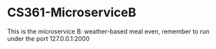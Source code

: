 # CS361-MicroserviceB  
This is the microservice B: weather-based meal
even, remember to run under the port 127.0.0.1:2000
